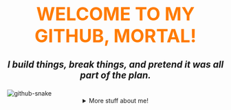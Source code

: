<!-- Enter at your own risk -->
<h1 align="center" style="font-size: 3em; color: #ff7b00;"> WELCOME TO MY GITHUB, MORTAL! </h1>
<h3 align="center" style="font-size: 1.5em; font-style: italic;">I build things, break things, and pretend it was all part of the plan. </h3>


<picture>
  <source media="(prefers-color-scheme: dark)" srcset="https://raw.githubusercontent.com/tobiasmeyhoefer/tobiasmeyhoefer/output/github-snake-dark.svg" />
  <source media="(prefers-color-scheme: light)" srcset="https://raw.githubusercontent.com/tobiasmeyhoefer/tobiasmeyhoefer/output/github-snake.svg" />
  <img alt="github-snake" src="https://raw.githubusercontent.com/tobiasmeyhoefer/tobiasmeyhoefer/output/github-snake.svg" align="center"/>
</picture>

<details align="center">
<summary>
  More stuff about me!
</summary>

#### 🎩 Who Am I? (Besides a Walking Debug Log)
🦸‍♂️ **Product Dev** → I believe in **"If you can’t fix it, feature it.**  
📊 **Data Analyst** → I extract meaning from data, then overthink it for 6 hours.  
🧙‍♂️ **Tech Necromancer** → I summon APIs and perform dark rituals to fix merge conflicts.  
⚽ **Football Analytics Nerd** → I can analyze xG models but still miss penalties in FIFA.  


<br/>

#### 🛠 **Tech Stack (aka My Toolkit of Doom)**  
🗡 **Languages:** *Python | C# | SQL | Javascript*  
🛠 **Frameworks:** *React | AngularJs | Django* <br/>
📚 **Libaries:** *Pandas | Numpy | Scikit-learn | FCPython | statsmodels | matplotlib | plotly | mplsoccer | XGBoost | FastF1* <br/>
📦 **Tools & Platforms:** *Power BI | Excel | Jenkins | GitHub | Canva | GenAI (ChatGPT, NotebookLM etc.)* 



<br/>

#### 🚀 **Currently Messing Around With**  
🚀 **Full-Stack Madness** – Making frontends beautiful and backends cry for help.  
📊 **Data Science Shenanigans** – Convincing messy data to tell compelling lies.  
🧠 **AI & ML Tomfoolery** – Teaching my code to think, so I don’t have to.  
  

<br/>

#### 🌍 **Find Me in the Wild**  
📷 **Instagram (Somewhere between Aesthetic & Unhinged):** [@iamsiddharthdas](https://twitter.com/)  
⚽ **Football Analytics Page (Where stats meet sass):** [Mezzala ⚽](https://www.instagram.com/mezzala._/)  
💼 **LinkedIn (For Serious Bizness™):** [Siddharth Das](https://linkedin.com/in/iamsiddharthdas)  
🌐 **Portfolio: (ETA: Whenever My Code Works)** 

<br/>

#### **Other Irrelevant Skills**  
🦄 *I have a black belt in Ctrl+C & Ctrl+V.*  
🎵 *I can code to match the beat of my playlist.* <br/>
⚽ *Can analyze football games for hours but forget where I put my keys in 10 seconds.*  

<br/>

#### ⭐ **Drop a Star, or I’ll Deploy a Bug into Your Codebase.** 😈🐞  
(Just kidding… OR AM I?)  
